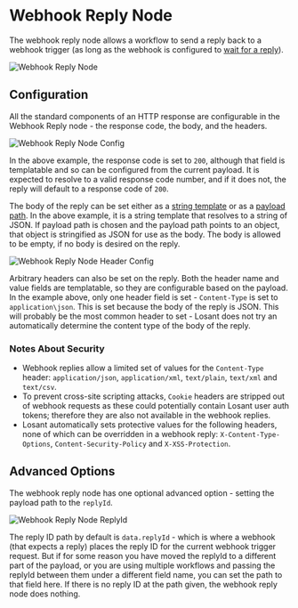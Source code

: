 # Webhook Reply Node

The webhook reply node allows a workflow to send a reply back to a webhook trigger (as long as the webhook is configured to [wait for a reply](/applications/webhooks/#custom-replies)).

![Webhook Reply Node](/images/workflows/outputs/webhook-reply-node.png "Webhook Reply Node")

## Configuration

All the standard components of an HTTP response are configurable in the Webhook Reply node - the response code, the body, and the headers.

![Webhook Reply Node Config](/images/workflows/outputs/webhook-reply-node-config.png "Webhook Reply Node Config")

In the above example, the response code is set to `200`, although that field is templatable and so can be configured from the current payload. It is expected to resolve to a valid response code number, and if it does not, the reply will default to a response code of `200`.

The body of the reply can be set either as a [string template](/workflows/accessing-payload-data/#string-templates) or as a [payload path](/workflows/accessing-payload-data/#payload-paths). In the above example, it is a string template that resolves to a string of JSON. If payload path is chosen and the payload path points to an object, that object is stringified as JSON for use as the body. The body is allowed to be empty, if no body is desired on the reply.

![Webhook Reply Node Header Config](/images/workflows/outputs/webhook-reply-node-header-config.png "Webhook Reply Node Header Config")

Arbitrary headers can also be set on the reply. Both the header name and value fields are templatable, so they are configurable based on the payload. In the example above, only one header field is set - `Content-Type` is set to `application\json`. This is set because the body of the reply is JSON. This will probably be the most common header to set - Losant does not try an automatically determine the content type of the body of the reply.

### Notes About Security

- Webhook replies allow a limited set of values for the `Content-Type` header: `application/json`, `application/xml`, `text/plain`, `text/xml` and `text/csv`.
- To prevent cross-site scripting attacks, `Cookie` headers are stripped out of webhook requests as these could potentially contain Losant user auth tokens; therefore they are also not available in the webhook replies.
- Losant automatically sets protective values for the following headers, none of which can be overridden in a webhook reply: `X-Content-Type-Options`, `Content-Security-Policy` and `X-XSS-Protection`.

## Advanced Options

The webhook reply node has one optional advanced option - setting the payload path to the `replyId`.

![Webhook Reply Node ReplyId](/images/workflows/outputs/webhook-reply-node-replyid.png "Webhook Reply Node ReplyId")

The reply ID path by default is `data.replyId` - which is where a webhook (that expects a reply) places the reply ID for the current webhook trigger request. But if for some reason you have moved the replyId to a different part of the payload, or you are using multiple workflows and passing the replyId between them under a different field name, you can set the path to that field here. If there is no reply ID at the path given, the webhook reply node does nothing.

